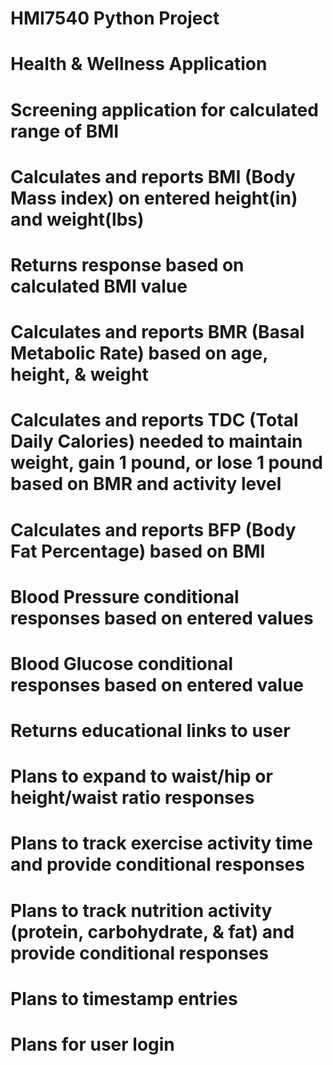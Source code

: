 # HMI7540 Python Project
# Health & Wellness Application
# Screening application for calculated range of BMI
# Calculates and reports BMI (Body Mass index) on entered height(in) and weight(lbs)
# Returns response based on calculated BMI value
# Calculates and reports BMR (Basal Metabolic Rate) based on age, height, & weight
# Calculates and reports TDC (Total Daily Calories) needed to maintain weight, gain 1 pound, or lose 1 pound based on BMR and activity level
# Calculates and reports BFP (Body Fat Percentage) based on BMI
# Blood Pressure conditional responses based on entered values
# Blood Glucose conditional responses based on entered value
# Returns educational links to user
# Plans to expand to waist/hip or height/waist ratio responses
# Plans to track exercise activity time and provide conditional responses
# Plans to track nutrition activity (protein, carbohydrate, & fat) and provide conditional responses
# Plans to timestamp entries
# Plans for user login
